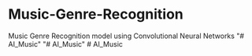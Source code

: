 # Music-Genre-Recognition
Music Genre Recognition model using Convolutional Neural Networks
"# AI_Music" 
"# AI_Music" 
#   A I _ M u s i c  
 